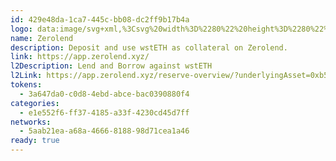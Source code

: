 ```yaml
---
id: 429e48da-1ca7-445c-bb08-dc2ff9b17b4a
logo: data:image/svg+xml,%3Csvg%20width%3D%2280%22%20height%3D%2280%22%20viewBox%3D%220%200%2080%2080%22%20fill%3D%22none%22%20xmlns%3D%22http%3A%2F%2Fwww.w3.org%2F2000%2Fsvg%22%3E%0A%3Cg%20filter%3D%22url(%23filter0_f_6689_309)%22%3E%0A%3Cpath%20fill-rule%3D%22evenodd%22%20clip-rule%3D%22evenodd%22%20d%3D%22M21.2369%2023.1825C20%2025.4324%2020%2028.4216%2020%2034.4V41.6C20%2047.5784%2020%2050.5676%2021.2369%2052.8175C22.1511%2054.4804%2023.5196%2055.8489%2025.1825%2056.7631C27.4324%2058%2030.4216%2058%2036.4%2058H43.6C49.5784%2058%2052.5676%2058%2054.8175%2056.7631C56.4804%2055.8489%2057.8489%2054.4804%2058.7631%2052.8175C60%2050.5676%2060%2047.5784%2060%2041.6V34.4C60%2028.4216%2060%2025.4324%2058.7631%2023.1825C57.8489%2021.5196%2056.4804%2020.1511%2054.8175%2019.2369C52.5676%2018%2049.5784%2018%2043.6%2018H36.4C30.4216%2018%2027.4324%2018%2025.1825%2019.2369C23.5196%2020.1511%2022.1511%2021.5196%2021.2369%2023.1825ZM46.764%2032.9369C47.6073%2031.7326%2047.3146%2030.0726%2046.1103%2029.2293C44.9059%2028.386%2043.246%2028.6787%2042.4026%2029.883L32.896%2043.46C32.0527%2044.6644%2032.3454%2046.3243%2033.5497%2047.1677C34.7541%2048.011%2036.414%2047.7183%2037.2574%2046.5139L46.764%2032.9369ZM48.0469%2026.4635C50.7787%2028.3764%2051.4426%2032.1417%2049.5298%2034.8735L40.0231%2048.4505C38.1102%2051.1823%2034.345%2051.8463%2031.6131%2049.9334C28.8813%2048.0205%2028.2174%2044.2553%2030.1302%2041.5234L39.6369%2027.9465C41.5498%2025.2146%2045.315%2024.5507%2048.0469%2026.4635Z%22%20fill%3D%22%237A55FF%22%20fill-opacity%3D%220.7%22%2F%3E%0A%3C%2Fg%3E%0A%3Cpath%20fill-rule%3D%22evenodd%22%20clip-rule%3D%22evenodd%22%20d%3D%22M21.2369%2025.1825C20%2027.4324%2020%2030.4216%2020%2036.4V43.6C20%2049.5784%2020%2052.5676%2021.2369%2054.8175C22.1511%2056.4804%2023.5196%2057.8489%2025.1825%2058.7631C27.4324%2060%2030.4216%2060%2036.4%2060H43.6C49.5784%2060%2052.5676%2060%2054.8175%2058.7631C56.4804%2057.8489%2057.8489%2056.4804%2058.7631%2054.8175C60%2052.5676%2060%2049.5784%2060%2043.6V36.4C60%2030.4216%2060%2027.4324%2058.7631%2025.1825C57.8489%2023.5196%2056.4804%2022.1511%2054.8175%2021.2369C52.5676%2020%2049.5784%2020%2043.6%2020H36.4C30.4216%2020%2027.4324%2020%2025.1825%2021.2369C23.5196%2022.1511%2022.1511%2023.5196%2021.2369%2025.1825ZM46.764%2034.9369C47.6073%2033.7326%2047.3146%2032.0726%2046.1103%2031.2293C44.9059%2030.386%2043.246%2030.6787%2042.4026%2031.883L32.896%2045.46C32.0527%2046.6644%2032.3454%2048.3243%2033.5497%2049.1677C34.7541%2050.011%2036.414%2049.7183%2037.2574%2048.5139L46.764%2034.9369ZM48.0469%2028.4635C50.7787%2030.3764%2051.4426%2034.1417%2049.5298%2036.8735L40.0231%2050.4505C38.1102%2053.1823%2034.345%2053.8463%2031.6131%2051.9334C28.8813%2050.0205%2028.2174%2046.2553%2030.1302%2043.5234L39.6369%2029.9465C41.5498%2027.2146%2045.315%2026.5507%2048.0469%2028.4635Z%22%20fill%3D%22black%22%2F%3E%0A%3Cdefs%3E%0A%3Cfilter%20id%3D%22filter0_f_6689_309%22%20x%3D%226%22%20y%3D%224%22%20width%3D%2268%22%20height%3D%2268%22%20filterUnits%3D%22userSpaceOnUse%22%20color-interpolation-filters%3D%22sRGB%22%3E%0A%3CfeFlood%20flood-opacity%3D%220%22%20result%3D%22BackgroundImageFix%22%2F%3E%0A%3CfeBlend%20mode%3D%22normal%22%20in%3D%22SourceGraphic%22%20in2%3D%22BackgroundImageFix%22%20result%3D%22shape%22%2F%3E%0A%3CfeGaussianBlur%20stdDeviation%3D%227%22%20result%3D%22effect1_foregroundBlur_6689_309%22%2F%3E%0A%3C%2Ffilter%3E%0A%3C%2Fdefs%3E%0A%3C%2Fsvg%3E%0A
name: Zerolend
description: Deposit and use wstETH as collateral on Zerolend.
link: https://app.zerolend.xyz/
l2Description: Lend and Borrow against wstETH
l2Link: https://app.zerolend.xyz/reserve-overview/?underlyingAsset=0xb5bedd42000b71fdde22d3ee8a79bd49a568fc8f&marketName=proto_linea_v3
tokens:
  - 3a647da0-c0d8-4ebd-abce-bac0390880f4
categories:
  - e1e552f6-ff37-4185-a33f-4230cd45d7ff
networks:
  - 5aab21ea-a68a-4666-8188-98d71cea1a46
ready: true
---
```

